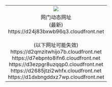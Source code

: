﻿<table>
  <tr></tr>
  <tr><td colspan=2 align=center><img src="https://d24j83bxwb96q3.cloudfront.net/Up/oGate.jpg" /></td></tr>
  <tr><td colspan=2 align=center>网门动态网址<br/>(最新)
<br>https://d24j83bxwb96q3.cloudfront.net
<br/><br/>(以下网址可能失效)
<br>https://d2qmzitwhijo7b.cloudfront.net
<br>https://d7ebpnto8ifn6.cloudfront.net
<br>https://d3ezpgr8uzqqp0.cloudfront.net
<br>https://d2685jtzi2whfx.cloudfront.net
<br>https://d1dxbngddxz7wp.cloudfront.net
    </td>
  </tr>
</table>

